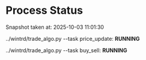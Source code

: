 # Process Status

Snapshot taken at: 2025-10-03 11:01:30

../wintrd/trade_algo.py --task price_update: **RUNNING**

../wintrd/trade_algo.py --task buy_sell: **RUNNING**

